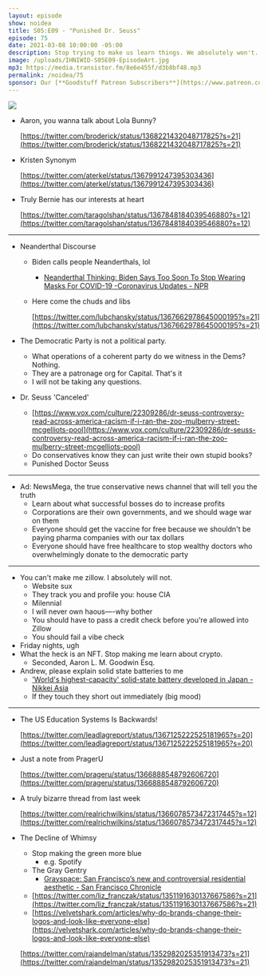 ```yaml
---
layout: episode
show: noidea
title: S05:E09 - "Punished Dr. Seuss"
episode: 75
date: 2021-03-08 10:00:00 -05:00
description: Stop trying to make us learn things. We absolutely won't.
image: /uploads/IHNIWID-S05E09-EpisodeArt.jpg
mp3: https://media.transistor.fm/8e6e455f/d3b8bf48.mp3
permalink: /noidea/75
sponsor: Our [**Goodstuff Patreon Subscribers**](https://www.patreon.com/goodstuff "Goodstuff on Patreon") and listeners just like you! Support your favorite podcasts directly to get access to the discord and more.
---
```


![](/uploads/IHNIWID-S05E09-EpisodeArt.jpg)

- Aaron, you wanna talk about Lola Bunny?

    [https://twitter.com/broderick/status/1368221432048717825?s=21](https://twitter.com/broderick/status/1368221432048717825?s=21)

- Kristen Synonym

    [https://twitter.com/aterkel/status/1367991247395303436](https://twitter.com/aterkel/status/1367991247395303436)

- Truly Bernie has our interests at heart

    [https://twitter.com/taragolshan/status/1367848184039546880?s=12](https://twitter.com/taragolshan/status/1367848184039546880?s=12)

---

- Neanderthal Discourse
    - Biden calls people Neanderthals, lol
        - [Neanderthal Thinking: Biden Says Too Soon To Stop Wearing Masks For COVID-19 -Coronavirus Updates - NPR](https://www.npr.org/2021/03/03/973414135/neanderthal-thinking-biden-says-too-soon-for-states-to-lift-mask-mandates)
    - Here come the chuds and libs

        [https://twitter.com/lubchansky/status/1367662978645000195?s=21](https://twitter.com/lubchansky/status/1367662978645000195?s=21)

- The Democratic Party is not a political party.
    - What operations of a coherent party do we witness in the Dems? Nothing.
    - They are a patronage org for Capital. That's it
    - I will not be taking any questions.
- Dr. Seuss 'Canceled'
    - [https://www.vox.com/culture/22309286/dr-seuss-controversy-read-across-america-racism-if-i-ran-the-zoo-mulberry-street-mcgelliots-pool](https://www.vox.com/culture/22309286/dr-seuss-controversy-read-across-america-racism-if-i-ran-the-zoo-mulberry-street-mcgelliots-pool)
    - Do conservatives know they can just write their own stupid books?
    - Punished Doctor Seuss

---

- Ad: NewsMega, the true conservative news channel that will tell you the truth
    - Learn about what successful bosses do to increase profits
    - Corporations are their own governments, and we should wage war on them
    - Everyone should get the vaccine for free because we shouldn't be paying pharma companies with our tax dollars
    - Everyone should have free healthcare to stop wealthy doctors who overwhelmingly donate to the democratic party

---

- You can't make me zillow. I absolutely will not.
    - Website sux
    - They track you and profile you: house CIA
    - Milennial
    - I will never own haous—-why bother
    - You should have to pass a credit check before you're allowed into Zillow
    - You should fail a vibe check
- Friday nights, ugh
- What the heck is an NFT. Stop making me learn about crypto.
    - Seconded, Aaron L. M. Goodwin Esq.
- Andrew, please explain solid state batteries to me
    - ['World's highest-capacity' solid-state battery developed in Japan - Nikkei Asia](https://asia.nikkei.com/Business/Energy/World-s-highest-capacity-solid-state-battery-developed-in-Japan)
    - If they touch they short out immediately (big mood)

---

- The US Education Systems Is Backwards!

    [https://twitter.com/leadlagreport/status/1367125222525181965?s=20](https://twitter.com/leadlagreport/status/1367125222525181965?s=20)

- Just a note from PragerU

    [https://twitter.com/prageru/status/1366888548792606720](https://twitter.com/prageru/status/1366888548792606720)

- A truly bizarre thread from last week

    [https://twitter.com/realrichwilkins/status/1366078573472317445?s=12](https://twitter.com/realrichwilkins/status/1366078573472317445?s=12)

- The Decline of Whimsy
    - Stop making the green more blue
        - e.g. Spotify
    - The Gray Gentry
        - [Grayspace: San Francisco’s new and controversial residential aesthetic - San Francisco Chronicle](https://www.sfchronicle.com/style/article/Welcome-to-grayspace-San-Francisco-s-new-14493024.php#photo-18352635)
    - [https://twitter.com/liz_franczak/status/1351191630137667586?s=21](https://twitter.com/liz_franczak/status/1351191630137667586?s=21)
    - [https://velvetshark.com/articles/why-do-brands-change-their-logos-and-look-like-everyone-else](https://velvetshark.com/articles/why-do-brands-change-their-logos-and-look-like-everyone-else)

    [https://twitter.com/rajandelman/status/1352982025351913473?s=21](https://twitter.com/rajandelman/status/1352982025351913473?s=21)